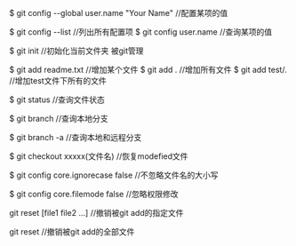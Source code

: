 $ git config --global user.name "Your Name"   //配置某项的值

$ git config --list   //列出所有配置项
$ git config user.name  //查询某项的值

$ git init  //初始化当前文件夹 被git管理

$ git add readme.txt //增加某个文件
$ git add .         //增加所有文件
$ git add test/.         //增加test文件下所有的文件

$ git status   //查询文件状态

$ git branch   //查询本地分支

$ git branch  -a    //查询本地和远程分支

$ git checkout xxxxx(文件名) //恢复modefied文件

$ git config core.ignorecase false  //不忽略文件名的大小写
 
$ git config core.filemode false  //忽略权限修改

git reset [file1 file2 ...] //撤销被git add的指定文件

git reset //撤销被git add的全部文件

